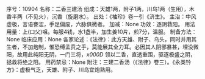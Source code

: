序号：10904
名称：二香三建汤
组成：天雄1两，附子1两，川乌1两（生用），木香半两（不见火），沉香（旋磨水）。
出处：《袖珍》卷一引《济生》。
主治：中风虚极，言语謇涩，手足偏废，六脉俱微者。
加减：None
功效：逐阴救阳。
用法用量：上(口父)咀。每服4钱，水1盏半，加生姜10片，煎7分，温服。
制备方法：None
临床应用：None
各家论述：《法律》：此方天雄、附子、乌头，同时并用其生者，不加炮制，惟恐缚孟贲之手，莫能展其全力耳。必因其人阴邪暴甚，埋没微阳，故用此纯阳无阴，一门三将，_x000D_
领以二香，直透重围，驱逐极盛之阴，拯救将绝之阳。
用药禁忌：None
附注：三建二香汤（《法律》卷三）。《永类钤方》：虚极气乏，天雄、附子、川乌宜炮熟用。
